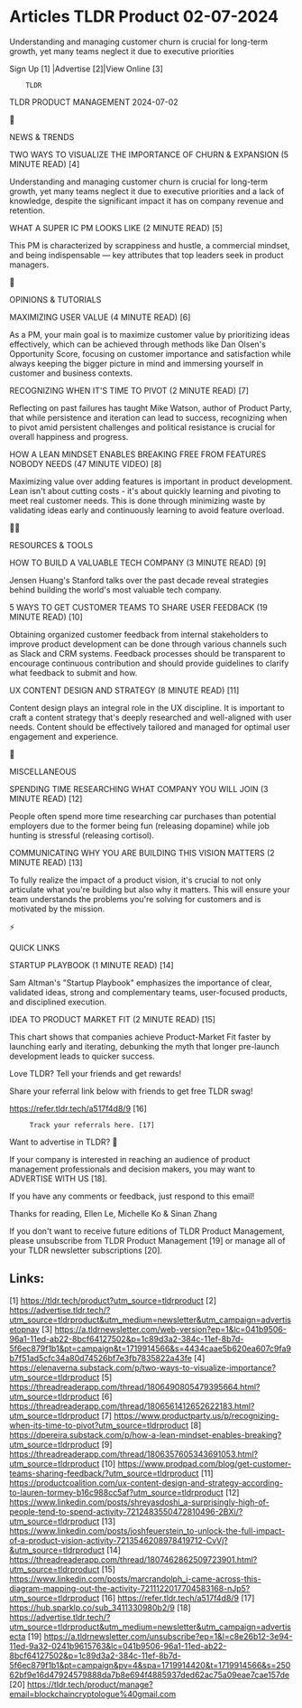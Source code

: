 # Articles TLDR Product 02-07-2024

Understanding and managing customer churn is crucial for long-term
growth, yet many teams neglect it due to executive priorities  

 Sign Up [1] |Advertise [2]|View Online [3] 

		TLDR 

TLDR PRODUCT MANAGEMENT 2024-07-02

📱 

NEWS & TRENDS

 TWO WAYS TO VISUALIZE THE IMPORTANCE OF CHURN & EXPANSION (5 MINUTE
READ) [4] 

 Understanding and managing customer churn is crucial for long-term
growth, yet many teams neglect it due to executive priorities and a
lack of knowledge, despite the significant impact it has on company
revenue and retention. 

 WHAT A SUPER IC PM LOOKS LIKE (2 MINUTE READ) [5] 

 This PM is characterized by scrappiness and hustle, a commercial
mindset, and being indispensable — key attributes that top leaders
seek in product managers. 

🚀 

OPINIONS & TUTORIALS

 MAXIMIZING USER VALUE (4 MINUTE READ) [6] 

 As a PM, your main goal is to maximize customer value by prioritizing
ideas effectively, which can be achieved through methods like Dan
Olsen's Opportunity Score, focusing on customer importance and
satisfaction while always keeping the bigger picture in mind and
immersing yourself in customer and business contexts. 

 RECOGNIZING WHEN IT'S TIME TO PIVOT (2 MINUTE READ) [7] 

 Reflecting on past failures has taught Mike Watson, author of Product
Party, that while persistence and iteration can lead to success,
recognizing when to pivot amid persistent challenges and political
resistance is crucial for overall happiness and progress. 

 HOW A LEAN MINDSET ENABLES BREAKING FREE FROM FEATURES NOBODY NEEDS
(47 MINUTE VIDEO) [8] 

 Maximizing value over adding features is important in product
development. Lean isn't about cutting costs - it's about quickly
learning and pivoting to meet real customer needs. This is done
through minimizing waste by validating ideas early and continuously
learning to avoid feature overload. 

🧑‍💻 

RESOURCES & TOOLS

 HOW TO BUILD A VALUABLE TECH COMPANY (3 MINUTE READ) [9] 

 Jensen Huang's Stanford talks over the past decade reveal strategies
behind building the world's most valuable tech company. 

 5 WAYS TO GET CUSTOMER TEAMS TO SHARE USER FEEDBACK (19 MINUTE READ)
[10] 

 Obtaining organized customer feedback from internal stakeholders to
improve product development can be done through various channels such
as Slack and CRM systems. Feedback processes should be transparent to
encourage continuous contribution and should provide guidelines to
clarify what feedback to submit and how. 

 UX CONTENT DESIGN AND STRATEGY (8 MINUTE READ) [11] 

 Content design plays an integral role in the UX discipline. It is
important to craft a content strategy that's deeply researched and
well-aligned with user needs. Content should be effectively tailored
and managed for optimal user engagement and experience. 

🎁 

MISCELLANEOUS

 SPENDING TIME RESEARCHING WHAT COMPANY YOU WILL JOIN (3 MINUTE READ)
[12] 

 People often spend more time researching car purchases than potential
employers due to the former being fun (releasing dopamine) while job
hunting is stressful (releasing cortisol). 

 COMMUNICATING WHY YOU ARE BUILDING THIS VISION MATTERS (2 MINUTE
READ) [13] 

 To fully realize the impact of a product vision, it's crucial to not
only articulate what you're building but also why it matters. This
will ensure your team understands the problems you're solving for
customers and is motivated by the mission. 

⚡ 

QUICK LINKS

 STARTUP PLAYBOOK (1 MINUTE READ) [14] 

 Sam Altman's "Startup Playbook" emphasizes the importance of clear,
validated ideas, strong and complementary teams, user-focused
products, and disciplined execution. 

 IDEA TO PRODUCT MARKET FIT (2 MINUTE READ) [15] 

 This chart shows that companies achieve Product-Market Fit faster by
launching early and iterating, debunking the myth that longer
pre-launch development leads to quicker success. 

Love TLDR? Tell your friends and get rewards!

 Share your referral link below with friends to get free TLDR swag! 

 https://refer.tldr.tech/a517f4d8/9 [16] 

		 Track your referrals here. [17] 

Want to advertise in TLDR? 📰

 If your company is interested in reaching an audience of product
management professionals and decision makers, you may want to
ADVERTISE WITH US [18]. 

 If you have any comments or feedback, just respond to this email! 

Thanks for reading, 
Ellen Le, Michelle Ko & Sinan Zhang 

If you don't want to receive future editions of TLDR Product
Management, please unsubscribe from TLDR Product Management [19] or
manage all of your TLDR newsletter subscriptions [20]. 

 

Links:
------
[1] https://tldr.tech/product?utm_source=tldrproduct
[2] https://advertise.tldr.tech/?utm_source=tldrproduct&utm_medium=newsletter&utm_campaign=advertisetopnav
[3] https://a.tldrnewsletter.com/web-version?ep=1&lc=041b9506-96a1-11ed-ab22-8bcf64127502&p=1c89d3a2-384c-11ef-8b7d-5f6ec879f1b1&pt=campaign&t=1719914566&s=4434caae5b620ea607c9fa9b7f51ad5cfc34a80d74526bf7e3fb7835822a43fe
[4] https://elenaverna.substack.com/p/two-ways-to-visualize-importance?utm_source=tldrproduct
[5] https://threadreaderapp.com/thread/1806490805479395664.html?utm_source=tldrproduct
[6] https://threadreaderapp.com/thread/1806561412652622183.html?utm_source=tldrproduct
[7] https://www.productparty.us/p/recognizing-when-its-time-to-pivot?utm_source=tldrproduct
[8] https://dpereira.substack.com/p/how-a-lean-mindset-enables-breaking?utm_source=tldrproduct
[9] https://threadreaderapp.com/thread/1806357605343691053.html?utm_source=tldrproduct
[10] https://www.prodpad.com/blog/get-customer-teams-sharing-feedback/?utm_source=tldrproduct
[11] https://productcoalition.com/ux-content-design-and-strategy-according-to-lauren-tormey-b16c988cc5af?utm_source=tldrproduct
[12] https://www.linkedin.com/posts/shreyasdoshi_a-surprisingly-high-of-people-tend-to-spend-activity-7212483550472810496-2BXi/?utm_source=tldrproduct
[13] https://www.linkedin.com/posts/joshfeuerstein_to-unlock-the-full-impact-of-a-product-vision-activity-7213546208978419712-CvVj?&utm_source=tldrproduct
[14] https://threadreaderapp.com/thread/1807462862509723901.html?utm_source=tldrproduct
[15] https://www.linkedin.com/posts/marcrandolph_i-came-across-this-diagram-mapping-out-the-activity-7211122017704583168-nJp5?utm_source=tldrproduct
[16] https://refer.tldr.tech/a517f4d8/9
[17] https://hub.sparklp.co/sub_3411330980b2/9
[18] https://advertise.tldr.tech/?utm_source=tldrproduct&utm_medium=newsletter&utm_campaign=advertisecta
[19] https://a.tldrnewsletter.com/unsubscribe?ep=1&l=c8e26b12-3e94-11ed-9a32-0241b9615763&lc=041b9506-96a1-11ed-ab22-8bcf64127502&p=1c89d3a2-384c-11ef-8b7d-5f6ec879f1b1&pt=campaign&pv=4&spa=1719914420&t=1719914566&s=25062bf9e16d47924579888da7b8e694f4885937ded62ac75a09eae7cae157de
[20] https://tldr.tech/product/manage?email=blockchaincryptologue%40gmail.com